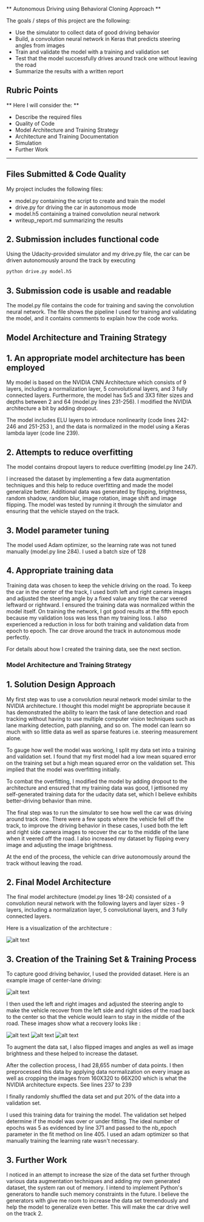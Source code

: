 
** Autonomous Driving using Behavioral Cloning Approach **

The goals / steps of this project are the following:
* Use the simulator to collect data of good driving behavior
* Build, a convolution neural network in Keras that predicts steering angles from images
* Train and validate the model with a training and validation set
* Test that the model successfully drives around track one without leaving the road
* Summarize the results with a written report


[//]: # (Image References)

[image1]: ./images/placeholder.png "Model Visualization"
[image2]: ./images/center_image_sample.jpg "Sample Center Image"
[image3]: ./images/left_image_sample.jpg "Left Recovery Image"
[image4]: ./images/placeholder_small.png "Recovery Image"
[image5]: ./images/right_image_sample.jpg "Right Recovery Image"
[image6]: ./images/placeholder_small.png "Normal Image"
[image7]: ./images/cnn-architecture.png "NVIDIA CNN Architecture"



## Rubric Points
** Here I will consider the: **
  
* Describe the required files
* Quality of Code
* Model Architecture and Training Strategy
* Architecture and Training Documentation
* Simulation
* Further Work


---
## Files Submitted & Code Quality

My project includes the following files:
* model.py containing the script to create and train the model
* drive.py for driving the car in autonomous mode
* model.h5 containing a trained convolution neural network 
* writeup_report.md summarizing the results

## 2. Submission includes functional code
Using the Udacity-provided simulator and my drive.py file, the car can be driven autonomously around the track by executing 
```sh
python drive.py model.h5
```

## 3. Submission code is usable and readable

The model.py file contains the code for training and saving the convolution neural network. The file shows the pipeline I used for training and validating the model, and it contains comments to explain how the code works.

## Model Architecture and Training Strategy

## 1. An appropriate model architecture has been employed

My model is based on the NVIDIA CNN Architecture which consists of 9 layers, including a normalization layer, 5 convolutional layers, and 3 fully connected layers. Furthermore, the model has 5x5 and 3X3 filter sizes and depths between 2 and 64 (model.py lines 231-256). I modified the NVIDIA architecture a bit by adding dropout. 

The model includes ELU layers to introduce nonlinearity (code lines 242-246 and 251-253 ), and the data is normalized in the model using a Keras lambda layer (code line 239). 

## 2. Attempts to reduce overfitting

The model contains dropout layers to reduce overfitting (model.py line 247). 

I increased the dataset by implementing a few data augmentation techniques and this help to reduce overfitting and made the model generalize better. Additional data was generated by flipping, brightness, random shadow, random blur, image rotation, image shift and image flipping. The model was tested by running it through the simulator and ensuring that the vehicle  stayed on the track.

## 3. Model parameter tuning

The model used Adam optimizer, so the learning rate was not tuned manually (model.py line 284). I used a batch size of 128

## 4. Appropriate training data

Training data was chosen to keep the vehicle driving on the road. To keep the car in the center of the track, I used both left and right camera images and adjusted the steering angle by a fixed value any time the car veered leftward or rightward. I ensured the training data was normalized within the model itself. On training the network, I got good results at the fifth epoch because my validation loss was less than my training loss. I also experienced a reduction in loss for both training and validation data from epoch to epoch. The car drove around the track in autonomous mode perfectly. 



For details about how I created the training data, see the next section. 

### Model Architecture and Training Strategy

## 1. Solution Design Approach

My first step was to use a convolution neural network model similar to the NVIDIA architecture. I thought this model might be appropriate because it has demonstrated the ability to learn the task of lane detection and road tracking without having to use multiple computer vision techniques such as lane marking detection, path planning, and so on. The model can learn so much with so little data as well as sparse features i.e. steering measurement alone. 


To gauge how well the model was working, I split my data set into a training and validation set. I found that my first model had a low mean squared error on the training set but a high mean squared error on the validation set. This implied that the model was overfitting initially. 

To combat the overfitting, I modified the model by adding dropout to the architecture and ensured that my training data was good, I jettisoned my self-generated training data for the udacity data set, which I believe exhibits better-driving behavior than mine.

The final step was to run the simulator to see how well the car was driving around track one. There were a few spots where the vehicle fell off the track, to improve the driving behavior in these cases, I used both the left and right side camera images to recover the car to the middle of the lane when it veered off the road. I also increased my dataset by flipping every image and adjusting the image brightness.

At the end of the process, the vehicle can drive autonomously around the track without leaving the road.

## 2. Final Model Architecture

The final model architecture (model.py lines 18-24) consisted of a convolution neural network with the following layers and layer sizes - 9 layers, including a normalization layer, 5 convolutional layers, and 3 fully connected layers.

Here is a visualization of the architecture :

![alt text][image7]

## 3. Creation of the Training Set & Training Process

To capture good driving behavior, I used the provided dataset. Here is an example image of center-lane driving:

![alt text][image2]

I then used the left and right images and adjusted the steering angle to make the vehicle recover from the left side and right sides of the road back to the center so that the vehicle would learn to stay in the middle of the road. These images show what a recovery looks like :

![alt text][image3]
![alt text][image2]
![alt text][image5]

To augment the data sat, I also flipped images and angles as well as image brightness and these helped to increase the dataset. 


After the collection process, I had 28,655 number of data points. I then preprocessed this data by applying data normalization on every image as well as cropping the images from 160X320 to 66X200 which is what the NVIDIA architecture expects. See lines 237 to 239



I finally randomly shuffled the data set and put 20% of the data into a validation set. 

I used this training data for training the model. The validation set helped determine if the model was over or under fitting. The ideal number of epochs was 5 as evidenced by line 371 and passed to the nb_epoch parameter in the fit method on line 405. I used an adam optimizer so that manually training the learning rate wasn't necessary.

## 3. Further Work

I noticed in an attempt to increase the size of the data set further through various data augmentation techniques and adding my own generated dataset, the system ran out of memory. I intend to implement Python's generators to handle such memory constraints in the future. I believe the generators with give me room to increase the data set tremendously and help the model to generalize even better. This will make the car drive well on the track 2.




